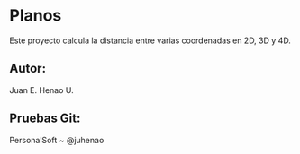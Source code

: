 # Planos
Este proyecto calcula la distancia entre varias coordenadas en 2D, 3D y 4D.

## Autor:
Juan E. Henao U.

## Pruebas Git:
PersonalSoft ~ @juhenao
